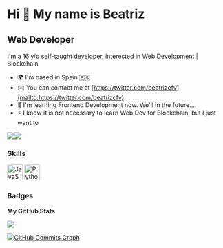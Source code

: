 Hi 👋 My name is Beatriz
========================

Web Developer
-------------

I'm a 16 y/o self-taught developer, interested in Web Development | Blockchain

*   🌍  I'm based in Spain 🇪🇸
*   ✉️  You can contact me at [https://twitter.com/beatrizcfv](mailto:https://twitter.com/beatrizcfv)
*   🧠  I'm learning Frontend Development now. We'll in the future...
*   ⚡  I know it is not necessary to learn Web Dev for Blockchain, but I just want to
   
<a href="https://www.twitter.com/beatrizcfv" target="_blank" rel="noreferrer"><img
                  src="https://img.shields.io/twitter/follow/beatrizcfv?logo=twitter&style=for-the-badge&color=6366f1&labelColor=1c1917"
                /></a><a href="https://www.github.com/beatrizcfv0" target="_blank" rel="noreferrer"><img
                  src="https://img.shields.io/github/followers/beatrizcfv0?logo=github&style=for-the-badge&color=6366f1&labelColor=1c1917" /></a>

### Skills 
<p align="left">
<a href="https://developer.mozilla.org/en-US/docs/Web/JavaScript" target="_blank" rel="noreferrer"><img src="https://raw.githubusercontent.com/danielcranney/readme-generator/main/public/icons/skills/javascript-colored.svg" width="36" height="36" alt="JavaScript" /></a>
<a href="https://www.python.org/" target="_blank" rel="noreferrer"><img src="https://raw.githubusercontent.com/danielcranney/readme-generator/main/public/icons/skills/python-colored.svg" width="36" height="36" alt="Python" /></a>

                 
### Badges

<b>My GitHub Stats</b>

<a href="http://www.github.com/beatrizcfv0"><img src="https://github-readme-streak-stats.herokuapp.com/?user=beatrizcfv0&stroke=ffffff&background=1c1917&ring=f97316&fire=f97316&currStreakNum=ffffff&currStreakLabel=f97316&sideNums=ffffff&sideLabels=ffffff&dates=ffffff&hide_border=true" /></a>

<a href="http://www.github.com/beatrizcfv0"><img src="https://activity-graph.herokuapp.com/graph?username=beatrizcfv0&bg_color=1c1917&color=ffffff&line=6366f1&point=ffffff&area_color=1c1917&area=true&hide_border=true&custom_title=GitHub%20Commits%20Graph" alt="GitHub Commits Graph" /></a>
